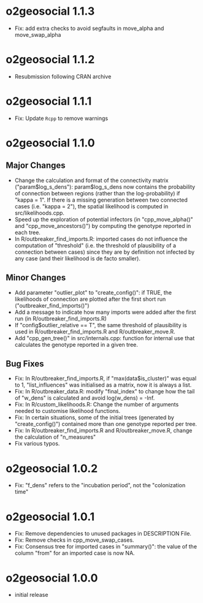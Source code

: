 # o2geosocial 1.1.3
* Fix: add extra checks to avoid segfaults in move_alpha and move_swap_alpha

# o2geosocial 1.1.2
* Resubmission following CRAN archive

# o2geosocial 1.1.1
* Fix: Update `Rcpp` to remove warnings

# o2geosocial 1.1.0

## Major Changes

* Change the calculation and format of the connectivity matrix ("param$log_s_dens"): param$log_s_dens now contains the probability of connection between regions (rather than the log-probability) if "kappa = 1". If there is a missing generation between two connected cases (i.e. "kappa = 2"), the spatial likelihood is computed in src/likelihoods.cpp.
* Speed up the exploration of potential infectors (in "cpp_move_alpha()" and "cpp_move_ancestors()") by computing the genotype reported in each tree.
* In R/outbreaker_find_imports.R: imported cases do not influence the computation of "threshold" (i.e. the threshold of plausibility of a connection between cases) since they are by definition not infected by any case (and their likelihood is de facto smaller).

## Minor Changes
* Add parameter "outlier_plot" to "create_config()": if TRUE, the likelihoods of connection are plotted after the first short run ("outbreaker_find_imports()")
* Add a message to indicate how many imports were added after the first run (in R/outbreaker_find_imports.R)
* If "config$outlier_relative == T", the same threshold of plausibility is used in R/outbreaker_find_imports.R and R/outbreaker_move.R.
* Add "cpp_gen_tree()" in src/internals.cpp: function for internal use that calculates the genotype reported in a given tree.

## Bug Fixes
* Fix: In R/outbreaker_find_imports.R, if "max(data$is_cluster)" was equal to 1, "list_influences" was initialised as a matrix, now it is always a list.
* Fix: In R/outbreaker_data.R: modify "final_index" to change how the tail of "w_dens" is calculated and avoid log(w_dens) = -Inf.
* Fix: In R/custom_likelihoods.R: Change the number of arguments needed to customise likelihood functions.
* Fix: In certain situations, some of the initial trees (generated by "create_config()") contained more than one genotype reported per tree.
* Fix: In R/outbreaker_find_imports.R and R/outbreaker_move.R, change the calculation of "n_measures"
* Fix various typos.

# o2geosocial 1.0.2
* Fix: "f_dens" refers to the "incubation period", not the "colonization time"

# o2geosocial 1.0.1

* Fix: Remove dependencies to unused packages in DESCRIPTION File.
* Fix: Remove checks in cpp_move_swap_cases.
* Fix: Consensus tree for imported cases in "summary()": the value of the column "from" for an imported case is now NA.

# o2geosocial 1.0.0

* initial release
